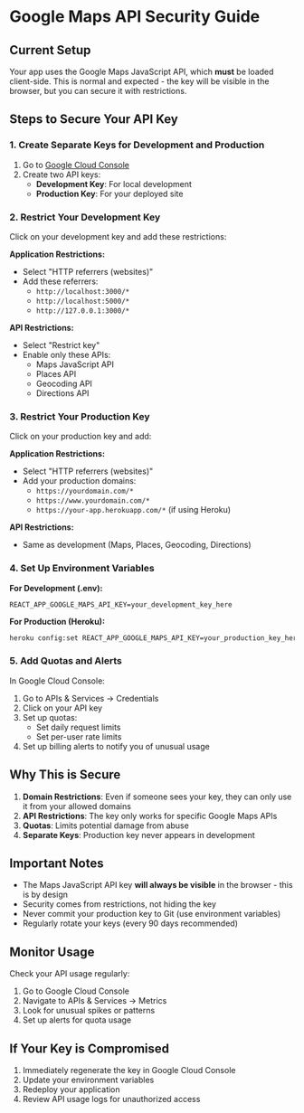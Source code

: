 # Google Maps API Security Guide

## Current Setup
Your app uses the Google Maps JavaScript API, which **must** be loaded client-side. This is normal and expected - the key will be visible in the browser, but you can secure it with restrictions.

## Steps to Secure Your API Key

### 1. Create Separate Keys for Development and Production

1. Go to [Google Cloud Console](https://console.cloud.google.com/apis/credentials)
2. Create two API keys:
   - **Development Key**: For local development
   - **Production Key**: For your deployed site

### 2. Restrict Your Development Key

Click on your development key and add these restrictions:

**Application Restrictions:**
- Select "HTTP referrers (websites)"
- Add these referrers:
  - `http://localhost:3000/*`
  - `http://localhost:5000/*`
  - `http://127.0.0.1:3000/*`

**API Restrictions:**
- Select "Restrict key"
- Enable only these APIs:
  - Maps JavaScript API
  - Places API
  - Geocoding API
  - Directions API

### 3. Restrict Your Production Key

Click on your production key and add:

**Application Restrictions:**
- Select "HTTP referrers (websites)"
- Add your production domains:
  - `https://yourdomain.com/*`
  - `https://www.yourdomain.com/*`
  - `https://your-app.herokuapp.com/*` (if using Heroku)

**API Restrictions:**
- Same as development (Maps, Places, Geocoding, Directions)

### 4. Set Up Environment Variables

**For Development (.env):**
```
REACT_APP_GOOGLE_MAPS_API_KEY=your_development_key_here
```

**For Production (Heroku):**
```bash
heroku config:set REACT_APP_GOOGLE_MAPS_API_KEY=your_production_key_here
```

### 5. Add Quotas and Alerts

In Google Cloud Console:
1. Go to APIs & Services → Credentials
2. Click on your API key
3. Set up quotas:
   - Set daily request limits
   - Set per-user rate limits
4. Set up billing alerts to notify you of unusual usage

## Why This is Secure

1. **Domain Restrictions**: Even if someone sees your key, they can only use it from your allowed domains
2. **API Restrictions**: The key only works for specific Google Maps APIs
3. **Quotas**: Limits potential damage from abuse
4. **Separate Keys**: Production key never appears in development

## Important Notes

- The Maps JavaScript API key **will always be visible** in the browser - this is by design
- Security comes from restrictions, not hiding the key
- Never commit your production key to Git (use environment variables)
- Regularly rotate your keys (every 90 days recommended)

## Monitor Usage

Check your API usage regularly:
1. Go to Google Cloud Console
2. Navigate to APIs & Services → Metrics
3. Look for unusual spikes or patterns
4. Set up alerts for quota usage

## If Your Key is Compromised

1. Immediately regenerate the key in Google Cloud Console
2. Update your environment variables
3. Redeploy your application
4. Review API usage logs for unauthorized access